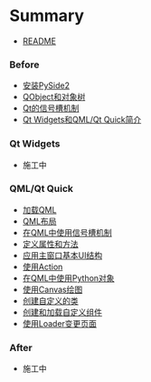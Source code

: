 # Summary
* [README](README.md)  

### Before
* [安装PySide2](./note/basic/00.install_pyside2.md)
* [QObject和对象树](./note/basic/01.object_tree.md)
* [Qt的信号槽机制](./note/basic/02.signal_and_slot.md)
* [Qt Widgets和QML/Qt Quick简介](./note/basic/03.widgets_and_qml.md)

### Qt Widgets
* 施工中

### QML/Qt Quick
* [加载QML](./note/qml/00.qml_app_engine.md)
* [QML布局](./note/qml/01.qml_layout.md)
* [在QML中使用信号槽机制](./note/qml/02.qml_signal_and_slot.md)
* [定义属性和方法](./note/qml/03.property_and_method.md)
* [应用主窗口基本UI结构](./note/qml/04.application_window.md)
* [使用Action](./note/qml/05.action.md)
* [在QML中使用Python对象](./note/qml/06.python_object.md)
* [使用Canvas绘图](./note/qml/07.canvas.md)
* [创建自定义的类](./note/qml/08.custom_class.md)
* [创建和加载自定义组件](./note/qml/09.component_and_loader.md)
* [使用Loader变更页面](./note/qml/10.loader_and_page.md)

### After
* 施工中
